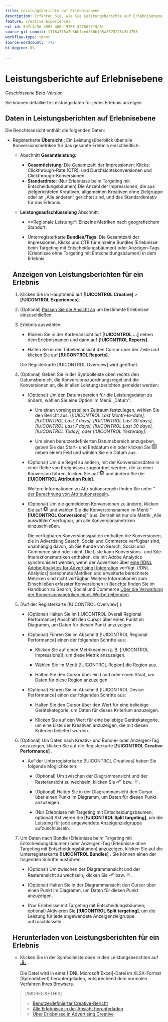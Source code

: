 ```yaml
---
title: Leistungsberichte auf Erlebnisebene
description: Erfahren Sie, wie Sie Leistungsberichte auf Erlebnisebene anzeigen.
feature: Creative Experiences
exl-id: 5e7c4c9d-b992-460a-9765-4276027f9a61
source-git-commit: 1718a7f5a7e3bbfeed336b195a2575275c8fd753
workflow-type: tm+mt
source-wordcount: '776'
ht-degree: 0%

---
```


# Leistungsberichte auf Erlebnisebene

*Geschlossene Beta-Version*

Sie können detaillierte Leistungsdaten für jedes Erlebnis anzeigen.

## Daten in Leistungsberichten auf Erlebnisebene

Die Berichtsansicht enthält die folgenden Daten:

* Registerkarte **Übersicht** : Ein Leistungsüberblick über alle Konversionsmetriken für das gesamte Erlebnis<!-- Currently, the only metric in the settings list at the top of this main tab is "Select All." --> einschließlich:

   * Abschnitt **Gesamtleistung**:

      * **Gesamtleistung**: Die Gesamtzahl der Impressionen; Klicks; Clickthrough-Rate (CTR); und Durchsichtskonversionen und Clickthrough-Konversionen.

     <!--
     ![Overall performance](/help/creative/assets/experience-report-overall-performance.png "Overall performance"){width="100" zoomable="yes"}
          -->

      * **Standardrate**: (Nur Erlebnisse beim Targeting mit Entscheidungsbäumen) Die Anzahl der Impressionen, die aus zielgerichteten Kreativen, allgemeinen Kreativen ohne Zielgruppe oder an „Alle anderen“ gerichtet sind, und das Standardkreativ für das Erlebnis.

     <!--
     ![Default rate](/help/creative/assets/experience-report-default-rate.png "Default rate"){width="100" zoomable="yes"} 
     -->

   * **Leistungsaufschlüsselung** Abschnitt:

      * **Regionale Leistung:*: Einzelne Metriken nach geografischem Standort.

        <!--   
      ![Regional performance](/help/creative/assets/experience-report-regional-performance.png "Regional performance"){width="100" zoomable="yes"}
      -->

      * **Geräteleistung:** Einzelne Metriken nach Gerätetyp, Betriebssystem und Browser. Klicken Sie optional auf den Wert für eine beliebige Gerätekategorie, um eine Liste der 10 Kreativen anzuzeigen, die mit diesen Kriterien am häufigsten bedient werden.

        <!--    
      ![Device performance](/help/creative/assets/experience-report-device-performance.png "Device performance"){width="100" zoomable="yes"}
      -->

* Registerkarte **Creative-***: Eine Leistungsübersicht nach Kreativ- und Bundle- oder Anzeigen-Tag, einschließlich:

   * **Kreative** Unterregisterkarte: Die Gesamtzahl der Impressionen, Klicks und CTR für jeden Kreativen im Erlebnis.<!-- No breakdown yet for the individual ad elements and/or the served ads. -->

   * Unterregisterkarte **Bundles/Tags**: Die Gesamtzahl der Impressionen, Klicks und CTR für einzelne Bundles (Erlebnisse beim Targeting mit Entscheidungsbäumen) oder Anzeigen-Tags (Erlebnisse ohne Targeting mit Entscheidungsbäumen) in dem Erlebnis.

## Anzeigen von Leistungsberichten für ein Erlebnis

1. Klicken Sie im Hauptmenü auf **[!UICONTROL Creative]** > **[!UICONTROL Experiences]**.

1. (Optional) [Passen Sie die Ansicht an](/help/creative/introduction/customize-data-views.md) um bestimmte Erlebnisse einzuschließen.

1. Erlebnis auswählen:

   * Klicken Sie in der Kartenansicht auf **[!UICONTROL ...]** neben dem Erlebnisnamen und dann auf **[!UICONTROL Reports]**.

   * Halten Sie in der Tabellenansicht den Cursor über der Zeile und klicken Sie auf **[!UICONTROL Reports]**.

   Die Registerkarte [!UICONTROL Overview] wird geöffnet.

1. (Optional) Geben Sie in der Symbolleiste oben rechts den Datumsbereich, die Konversionszuordnungsregel und die Konversionen an, die in allen Leistungsberichten gemeldet werden:

   * (Optional) Um den Datumsbereich für die Leistungsdaten zu ändern, wählen Sie eine Option im Menü „Datum“:

      * Um einen voreingestellten Zeitraum festzulegen, wählen Sie den Bericht aus: (*[!UICONTROL Last Month-to-date],* *[!UICONTROL Last 7 days],* *[!UICONTROL Last 30 days],* *[!UICONTROL Last 7 days],* *[!UICONTROL Last 30 days],* *[!UICONTROL Today],* oder *[!UICONTROL Yesterday]*.

      * Um einen benutzerdefinierten Datumsbereich anzugeben, geben Sie das Start- und Enddatum ein oder klicken Sie ![Kalendersymbol](/help/search-social-commerce/assets/calendar.png) neben einem Feld und wählen Sie ein Datum aus.

   * (Optional) Um die Regel zu ändern, mit der Konversionsdaten in einer Reihe von Ereignissen zugeordnet werden, die zu einer Konversion führen, klicken Sie auf ![Einstellungen](/help/creative/assets/settings.png) und ändern Sie die **[!UICONTROL Attribution Rule]**.

     Weitere Informationen zu Attributionsregeln finden Sie unter &quot;[ der Berechnung von Attributionsregeln](/help/search-social-commerce/reports/attribution-rules.md).

   * (Optional) Um die gemeldeten Konversionen zu ändern, klicken Sie auf ![Einstellungen](/help/creative/assets/settings.png) und wählen Sie die Konversionsnamen im Menü &quot;**[!UICONTROL Conversions]**&quot; aus. Derzeit ist nur die Metrik „Alle auswählen“ verfügbar, um alle Konversionsmetriken einzuschließen.

     Die verfügbaren Konversionsspalten enthalten die Konversionen, die in Advertising Search, Social und Commerce verfügbar sind, unabhängig davon, ob Sie Kunde von Search, Social und Commerce sind oder nicht. Die Liste kann Konversions- und Site-Interaktionsmetriken enthalten, die mit Adobe Analytics synchronisiert werden, wenn der Advertiser über [eine [!DNL Adobe Analytics for Advertising] Integration](/help/integrations/analytics/overview.md) verfügt. [!DNL Analytics] berechnete Metriken und erweiterte berechnete Metriken sind nicht verfügbar. Weitere Informationen zum Einschließen erfasster Konversionen in Berichte finden Sie im Handbuch zu Search, Social und Commerce [Über die Verwaltung der Konversionsmetriken eines Werbetreibenden](/help/search-social-commerce/admin/conversion-metrics/conversion-metric-about.md).

1. (Auf der Registerkarte [!UICONTROL Overview] ):

   * (Optional) Halten Sie im [!UICONTROL Overall Regional Performance] Abschnitt den Cursor über einen Punkt im Diagramm, um Daten für diesen Punkt anzuzeigen.

   * (Optional) Führen Sie im Abschnitt [!UICONTROL Regional Performance] einen der folgenden Schritte aus:

      * Klicken Sie auf einen Metriknamen (z. B. [!UICONTROL Impressions]), um diese Metrik anzuzeigen.

      * Wählen Sie im Menü [!UICONTROL Region] die Region aus.

      * Halten Sie den Cursor über ein Land oder einen Staat, um Daten für diese Region anzuzeigen.

   * (Optional) Führen Sie im Abschnitt [!UICONTROL Device Performance] einen der folgenden Schritte aus:

      * Halten Sie den Cursor über den Wert für eine beliebige Gerätekategorie, um Daten für dieses Kriterium anzuzeigen.

      * Klicken Sie auf den Wert für eine beliebige Gerätekategorie, um eine Liste der <!-- NN--> Kreativen anzuzeigen, die mit diesen Kriterien beliefert wurden.

1. (Optional) Um Daten nach Kreativ- und Bundle- oder Anzeigen-Tag anzuzeigen, klicken Sie auf die Registerkarte **[!UICONTROL Creative Performance]** .

   * Auf der Unterregisterkarte [!UICONTROL Creatives] haben Sie folgende Möglichkeiten:

      * (Optional) Um zwischen der Diagrammansicht und der Rasteransicht zu wechseln, klicken Sie ![Diagramm](/help/creative/assets/chart-view-button.png "Diagramm") bzw. ![Gitter](/help/creative/assets/table-view-button.png "Gitter").

      * (Optional) Halten Sie in der Diagrammansicht den Cursor über einen Punkt im Diagramm, um Daten für diesen Punkt anzuzeigen.

      * (Nur Erlebnisse mit Targeting mit Entscheidungsbäumen; optional) Aktivieren Sie **[!UICONTROL Split targeting]**, um die Leistung für jede angewendete Anzeigenzielgruppe aufzuschlüsseln.

1. Um Daten nach Bundle (Erlebnisse beim Targeting mit Entscheidungsbäumen) oder Anzeigen-Tag (Erlebnisse ohne Targeting mit Entscheidungsbäumen) anzuzeigen, klicken Sie auf die Unterregisterkarte **[!UICONTROL Bundles]** . Sie können einen der folgenden Schritte ausführen:

   * (Optional) Um zwischen der Diagrammansicht und der Rasteransicht zu wechseln, klicken Sie ![Diagramm](/help/creative/assets/chart-view-button.png "Diagramm") bzw. ![Gitter](/help/creative/assets/table-view-button.png "Gitter").

   * (Optional) Halten Sie in der Diagrammansicht den Cursor über einen Punkt im Diagramm, um Daten für diesen Punkt anzuzeigen.

   * (Nur Erlebnisse mit Targeting mit Entscheidungsbäumen; optional) Aktivieren Sie **[!UICONTROL Split targeting]**, um die Leistung für jede angewendete Anzeigenzielgruppe aufzuschlüsseln.

## Herunterladen von Leistungsberichten für ein Erlebnis

* Klicken Sie in der Symbolleiste oben in den Leistungsberichten auf ![Herunterladen](/help/creative/assets/download.png "Herunterladen").

  Die Datei wird in einer [!DNL Microsoft Excel]-Datei im XLSX-Format (Spreadsheet) heruntergeladen, entsprechend dem normalen Verfahren Ihres Browsers.

>[!MORELIKETHIS]
>
>* [Benutzerdefinierter Creative-Bericht](/help/creative/report-custom-creative.md)
>* [Alle Erlebnisse in der Ansicht herunterladen](/help/creative/experiences/experience-download-view.md)
>* [Über Erlebnisse in Advertising Creative](/help/creative/experiences/experience-about.md)
